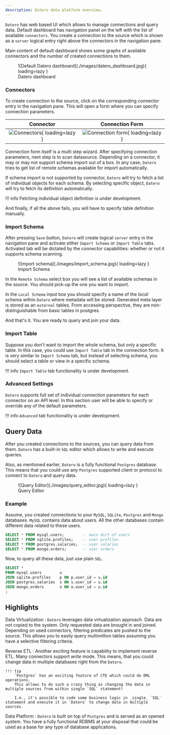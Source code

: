 ```yaml
---
description: Datero data platform overview.
---
```


`Datero` has web based UI which allows to manage connections and query data.
Default dashboard has navigation panel on the left with the list of available `connectors`.
You create a connection to the source which is shown as a `server` logical entry right above the connectors in the navigation pane.

Main content of default dashboard shows some graphs of available connectors and the number of created connections to them.


<figure markdown>
  ![Default Datero dashboard](./images/datero_dashboard.jpg){ loading=lazy }
  <figcaption>Datero dashboard</figcaption>
</figure>


### Connectors
To create connection to the source, click on the corresponding connector entry in the navigation pane.
This will open a form where you can specify connection parameters.

Connector|Connection Form
:---:|:---:
![Connectors](./images/connectors.jpg){ loading=lazy }|![Connection form](./images/connection_form.jpg){ loading=lazy }


Connection form itself is a multi step wizard.
After specifying connection parameters, next step is to scan datasource.
Depending on a connector, it may or may not support schema import out of a box.
In any case, `Datero` tries to get list of remote schemas available for import automatically.


If schema import is not supported by connector, `Datero` will try to fetch a list of individual objects for each schema.
By selecting specific object, `Datero` will try to fetch its definition automatically.

!!! info
    Fetching individual object definition is under development.

And finally, if all the above fails, you will have to specify table definition manually.


### Import Schema
After pressing `Save` button, `Datero` will create logical `server` entry in the navigation pane and activate either `Import Schema` or `Import Table` tabs.
Activated tab will be dictated by the connector capabilities: whether or not it supports schema scanning.

<figure markdown>
  ![Import schema](./images/import_schema.jpg){ loading=lazy }
  <figcaption>Import Schema</figcaption>
</figure>

In the `Remote Schema` select box you will see a list of available schemas in the source. You should pick-up the one you want to import.

In the `Local Schema` input box you should specify a name of the _local_ schema within `Datero` where metadata will be stored. Generated meta layer is stored as an `external` tables. From accessing perspective, they are non-distinguishable from basic tables in postgres.

And that's it. You are ready to query and join your data.


### Import Table
Suppose you don't want to import the whole schema, but only a specific table.
In this case, you could use `Import Table` tab in the connection form.
It is very similar to `Import Schema` tab, but instead of selecting schema, you should select a table or view in a specific schema.

!!! info
    `Import Table` tab functionality is under development.

### Advanced Settings
`Datero` supports full set of individual connection parameters for each connector on an API level.
In this section user will be able to specify or override any of the default parameters.

!!! info
    `Advanced` tab functionality is under development.


## Query Data
After you created connections to the sources, you can query data from them.
`Datero` has a built-in `SQL` editor which allows to write and execute queries.

Also, as mentioned earlier, `Datero` is a fully functional `Postgres` database.
This means that you could use any `Postgres` supported client or protocol to connect to `Datero` and query data.

<figure markdown>
  ![Query Editor](./images/query_editor.jpg){ loading=lazy }
  <figcaption>Query Editor</figcaption>
</figure>

### Example
Assume, you created connections to your `MySQL`, `SQLite`, `Postgres` and `Mongo` databases.
`MySQL` contains data about users. All the other databases contain different data related to these users.

```sql title="Individual datasources"
SELECT * FROM mysql.users;        -- main dict of users
SELECT * FROM sqlite.profiles;    -- user profiles
SELECT * FROM postgres.salaries;  -- user salaries
SELECT * FROM mongo.orders;       -- user orders
```

Now, to query all these data, just use plain `SQL`.

```sql title="Join data from 4 different databases"
SELECT *
FROM mysql.users        u
JOIN sqlite.profiles    p ON p.user_id = u.id
JOIN postgres.salaries  s ON s.user_id = u.id
JOIN mongo.orders       o ON o.user_id = u.id
;
```

## Highlights
Data Virtualization
:   `Datero` leverages data virtualization approach. Data are not copied to the system.
Only requested data are brought in and joined.
Depending on used connectors, filtering predicates are pushed to the source.
This allows you to easily query multimillion tables assuming you have a selective filtering criteria.

Reverse ETL
:   Another exciting feature is capability to implement reverse ETL.
Many connectors support _write_ mode. This means, that you could change data in multiple databases right from the `Datero`.

    !!! tip
        `Postgres` has an exciting feature of CTE which could do DML operations.
        This allows to do such a crazy thing as changing the data in multiple sources from within single `SQL` statement!

        I.e., it's possible to code some business logic in _single_ `SQL` statement and execute it in `Datero` to change data in multiple sources.

Data Platform
:    `Datero` is built on top of `Postgres` and is served as an opened system.
     You have a fully functional RDBMS at your disposal that could be used as a base for any type of database applications.